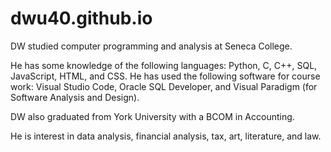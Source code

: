 # dwu40.github.io

DW studied computer programming and analysis at Seneca College. 

He has some knowledge of the following languages: Python, C, C++, SQL, JavaScript, HTML, and CSS. He has used the following software for course work: Visual Studio Code, Oracle SQL Developer, and Visual Paradigm (for Software Analysis and Design). 

DW also graduated from York University with a BCOM in Accounting.

He is interest in data analysis, financial analysis, tax, art, literature, and law.
